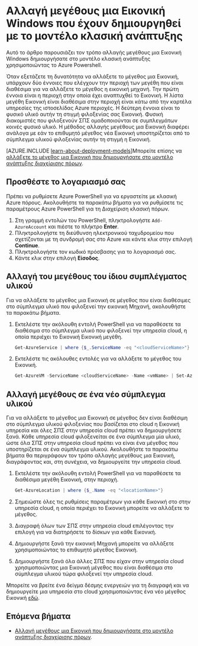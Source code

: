 <properties
    pageTitle="Αλλαγή μεγέθους ενός κλασική Εικονική Windows | Microsoft Azure"
    description="Αλλαγή μεγέθους μια εικονική μηχανή Windows που δημιουργήσατε στο μοντέλο κλασική ανάπτυξης, με χρήση του Powershell Azure."
    services="virtual-machines-windows"
    documentationCenter=""
    authors="Drewm3"
    manager="timlt"
    editor=""
    tags="azure-service-management"/>

<tags
    ms.service="virtual-machines-windows"
    ms.workload="na"
    ms.tgt_pltfrm="vm-windows"
    ms.devlang="na"
    ms.topic="article"
    ms.date="10/19/2016"
    ms.author="drewm"/>


# <a name="resize-a-windows-vm-created-in-the-classic-deployment-model"></a>Αλλαγή μεγέθους μια Εικονική Windows που έχουν δημιουργηθεί με το μοντέλο κλασική ανάπτυξης

Αυτό το άρθρο παρουσιάζει τον τρόπο αλλαγής μεγέθους μια Εικονική Windows δημιουργήσατε στο μοντέλο κλασική ανάπτυξης χρησιμοποιώντας το Azure Powershell.

Όταν εξετάζετε τη δυνατότητα να αλλάξετε το μέγεθος μια Εικονική, υπάρχουν δύο έννοιες που ελέγχουν την περιοχή των μεγέθη που είναι διαθέσιμα για να αλλάξετε το μέγεθος η εικονική μηχανή. Την πρώτη έννοια είναι η περιοχή στην οποία έχει αναπτυχθεί το Εικονική. Η λίστα μεγέθη Εικονική είναι διαθέσιμα στην περιοχή είναι κάτω από την καρτέλα υπηρεσίες της ιστοσελίδας Azure περιοχές. Η δεύτερη έννοια είναι το φυσικό υλικό αυτήν τη στιγμή φιλοξενίας σας Εικονική. Φυσική διακομιστές που φιλοξενούν ΣΠΣ ομαδοποιούνται σε συμπλεγμάτων κοινές φυσικό υλικό. Η μέθοδος αλλαγής μεγέθους μια Εικονική διαφέρει ανάλογα με εάν το επιθυμητό μέγεθος νέα Εικονική υποστηρίζεται από το σύμπλεγμα υλικού φιλοξενίας αυτήν τη στιγμή η Εικονική.

[AZURE.INCLUDE [learn-about-deployment-models](../../includes/learn-about-deployment-models-classic-include.md)]Μπορείτε επίσης να [αλλάξετε το μέγεθος μια Εικονική που δημιουργήσατε στο μοντέλο ανάπτυξης διαχείρισης πόρων](virtual-machines-windows-resize-vm.md).


## <a name="add-your-account"></a>Προσθέστε το λογαριασμό σας

Πρέπει να ρυθμίσετε Azure PowerShell για να εργαστείτε με κλασική Azure πόρους. Ακολουθήστε τα παρακάτω βήματα για να ρυθμίσετε τις παραμέτρους Azure PowerShell για τη Διαχείριση κλασική πόρων.

1. Στη γραμμή εντολών του PowerShell, πληκτρολογήστε `Add-AzureAccount` και πιέστε το πλήκτρο **Enter**. 
2. Πληκτρολογήστε τη διεύθυνση ηλεκτρονικού ταχυδρομείου που σχετίζονται με τη συνδρομή σας στο Azure και κάντε κλικ στην επιλογή **Continue**. 
3. Πληκτρολογήστε τον κωδικό πρόσβασης για το λογαριασμό σας. 
4. Κάντε κλικ στην επιλογή **Είσοδος**. 


## <a name="resize-in-the-same-hardware-cluster"></a>Αλλαγή του μεγέθους του ίδιου συμπλέγματος υλικού

Για να αλλάξετε το μέγεθος μια Εικονική σε μέγεθος που είναι διαθέσιμες στο σύμπλεγμα υλικό που φιλοξενεί την εικονική Μηχανή, ακολουθήστε τα παρακάτω βήματα.

1. Εκτελέστε την ακόλουθη εντολή PowerShell για να παραθέσετε τα διαθέσιμα στο σύμπλεγμα υλικό που φιλοξενεί την υπηρεσία cloud, η οποία περιέχει το Εικονική Εικονική μεγέθη.

    ```powershell
    Get-AzureService | where {$_.ServiceName -eq "<cloudServiceName>"}
    ```

2. Εκτελέστε τις ακόλουθες εντολές για να αλλάξετε το μέγεθος του Εικονική.

    ```powershell
    Get-AzureVM -ServiceName <cloudServiceName> -Name <vmName> | Set-AzureVMSize -InstanceSize <newVMSize> | Update-AzureVM
    ```

## <a name="resize-on-a-new-hardware-cluster"></a>Αλλαγή μεγέθους σε ένα νέο σύμπλεγμα υλικού

Για να αλλάξετε το μέγεθος μια Εικονική σε μέγεθος δεν είναι διαθέσιμη στο σύμπλεγμα υλικού φιλοξενίας που βασίζεται στο cloud η Εικονική υπηρεσία και όλες ΣΠΣ στην υπηρεσία cloud πρέπει να δημιουργήσετε ξανά. Κάθε υπηρεσία cloud φιλοξενείται σε ένα σύμπλεγμα μία υλικό, ώστε όλα ΣΠΣ στην υπηρεσία cloud πρέπει να είναι ένα μέγεθος που υποστηρίζεται σε ένα σύμπλεγμα υλικού. Ακολουθήστε τα παρακάτω βήματα θα περιγράφουν τον τρόπο αλλαγής μεγέθους μια Εικονική, διαγράφοντας και, στη συνέχεια, να δημιουργείτε την υπηρεσία cloud.

1. Εκτελέστε την ακόλουθη εντολή PowerShell για να παραθέσετε τα διαθέσιμα μεγέθη Εικονική, στην περιοχή. 

    ```powershell
    Get-AzureLocation | where {$_.Name -eq "<locationName>"}
    ```

2. Σημειώστε όλες τις ρυθμίσεις παραμέτρων για κάθε Εικονική στο στην υπηρεσία cloud, η οποία περιέχει το Εικονική μπορείτε να αλλάξετε το μέγεθος. 
3. Διαγραφή όλων των ΣΠΣ στην υπηρεσία cloud επιλέγοντας την επιλογή για να διατηρήσετε το δίσκων για κάθε Εικονική.
4. Δημιουργήστε ξανά την εικονική Μηχανή μπορείτε να αλλάξετε χρησιμοποιώντας το επιθυμητό μέγεθος Εικονική.
5. Δημιουργήστε ξανά όλα άλλες ΣΠΣ που είχαν στην υπηρεσία cloud χρησιμοποιώντας μια Εικονική μέγεθος που είναι διαθέσιμα στο σύμπλεγμα υλικού τώρα φιλοξενεί την υπηρεσία cloud.

Μπορείτε να βρείτε ένα δείγμα δέσμης ενεργειών για τη διαγραφή και να δημιουργείτε μια υπηρεσία στο cloud χρησιμοποιώντας ένα νέο μέγεθος Εικονική [εδώ](https://github.com/Azure/azure-vm-scripts). 


## <a name="next-steps"></a>Επόμενα βήματα

- [Αλλαγή μεγέθους μια Εικονική που δημιουργήσατε στο μοντέλο ανάπτυξης διαχείρισης πόρων](virtual-machines-windows-resize-vm.md).